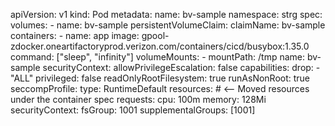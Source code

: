 apiVersion: v1
kind: Pod
metadata:
  name: bv-sample
  namespace: strg
spec:
  volumes:
    - name: bv-sample
      persistentVolumeClaim:
        claimName: bv-sample
  containers:
    - name: app
      image: gpool-zdocker.oneartifactoryprod.verizon.com/containers/cicd/busybox:1.35.0
      command: ["sleep", "infinity"]
      volumeMounts:
        - mountPath: /tmp
          name: bv-sample
      securityContext:
        allowPrivilegeEscalation: false
        capabilities:
          drop:
            - "ALL"
        privileged: false
        readOnlyRootFilesystem: true
        runAsNonRoot: true
        seccompProfile:
          type: RuntimeDefault
      resources:  # <-- Moved resources under the container spec
        requests:
          cpu: 100m
          memory: 128Mi
  securityContext:
    fsGroup: 1001
    supplementalGroups: [1001]
